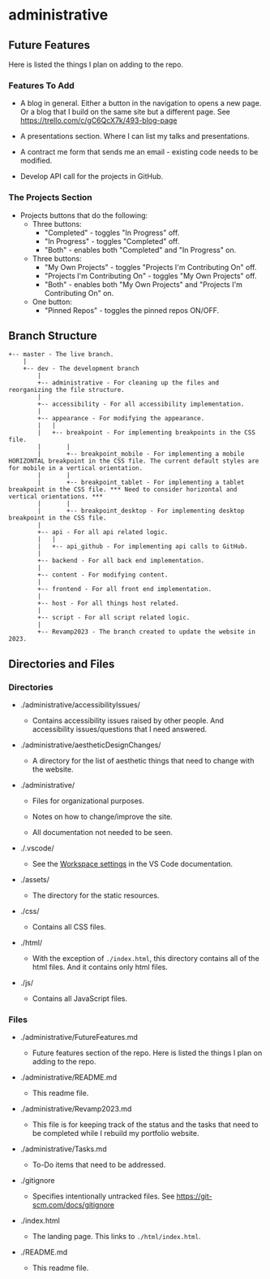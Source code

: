# administrative

## Future Features

Here is listed the things I plan on adding to the repo.

### Features To Add

- A blog in general. Either a button in the navigation to opens a new page. Or a blog that I build on the same site but a different page. See https://trello.com/c/gC6QcX7k/493-blog-page

- A presentations section. Where I can list my talks and presentations.

- A contract me form that sends me an email - existing code needs to be modified.

- Develop API call for the projects in GitHub.

### The Projects Section

- Projects buttons that do the following:
  - Three buttons:
    - "Completed" - toggles "In Progress" off.
    - "In Progress" - toggles "Completed" off.
    - "Both" - enables both "Completed" and "In Progress" on.
  - Three buttons:
    - "My Own Projects" - toggles "Projects I'm Contributing On" off.
    - "Projects I'm Contributing On" - toggles "My Own Projects" off.
    - "Both" - enables both "My Own Projects" and "Projects I'm Contributing On" on.
  - One button:
    - "Pinned Repos" - toggles the pinned repos ON/OFF.

## Branch Structure

```
+-- master - The live branch.
	|
	+-- dev - The development branch
		|
		+-- administrative - For cleaning up the files and reorganizing the file structure.
		|
		+-- accessibility - For all accessibility implementation.
		|
		+-- appearance - For modifying the appearance.
		|	|
		|	+-- breakpoint - For implementing breakpoints in the CSS file.
		|		|
		|		+-- breakpoint_mobile - For implementing a mobile HORIZONTAL breakpoint in the CSS file. The current default styles are for mobile in a vertical orientation.
		|		|
		|		+-- breakpoint_tablet - For implementing a tablet breakpoint in the CSS file. *** Need to consider horizontal and vertical orientations. ***
		|		|
		|		+-- breakpoint_desktop - For implementing desktop breakpoint in the CSS file.
		|
		+-- api - For all api related logic.
		|	|
		|	+-- api_github - For implementing api calls to GitHub.
		|
		+-- backend - For all back end implementation.
		|
		+-- content - For modifying content.
		|
		+-- frontend - For all front end implementation.
		|
		+-- host - For all things host related.
		|
		+-- script - For all script related logic.
		|
		+-- Revamp2023 - The branch created to update the website in 2023.
```

## Directories and Files

### Directories

- ./administrative/accessibilityIssues/

  - Contains accessibility issues raised by other people. And accessibility issues/questions that I need answered.

- ./administrative/aestheticDesignChanges/

  - A directory for the list of aesthetic things that need to change with the website.

- ./administrative/

  - Files for organizational purposes.

  - Notes on how to change/improve the site.

  - All documentation not needed to be seen.

- ./.vscode/

  - See the [Workspace settings](https://code.visualstudio.com/docs/getstarted/settings#:~:text=Note%3A%20A%20VS%20Code%20%22workspace,feature%20called%20Multi%2Droot%20workspaces) in the VS Code documentation.

- ./assets/

  - The directory for the static resources.

- ./css/

  - Contains all CSS files.

- ./html/

  - With the exception of `./index.html`, this directory contains all of the html files. And it contains only html files.

- ./js/

  - Contains all JavaScript files.

### Files

- ./administrative/FutureFeatures.md

  - Future features section of the repo. Here is listed the things I plan on adding to the repo.

- ./administrative/README.md

  - This readme file.

- ./administrative/Revamp2023.md

  - This file is for keeping track of the status and the tasks that need to be completed while I rebuild my portfolio website.

- ./administrative/Tasks.md

  - To-Do items that need to be addressed.

- ./gitignore

  - Specifies intentionally untracked files. See https://git-scm.com/docs/gitignore

- ./index.html

  - The landing page. This links to `./html/index.html`.

- ./README.md

  - This readme file.
